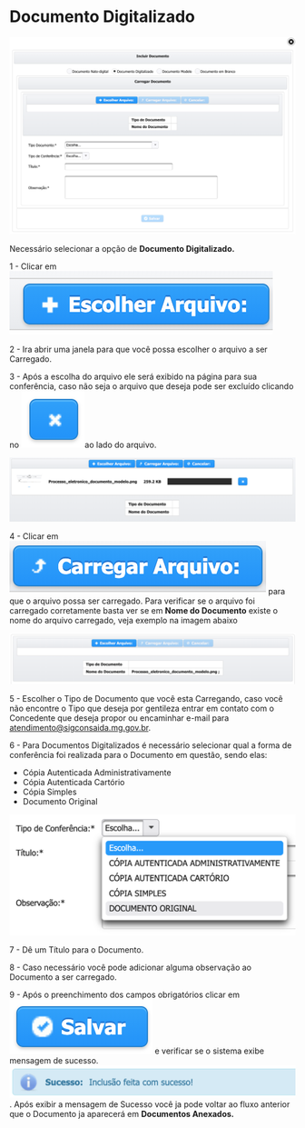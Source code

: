 # Documento Digitalizado

![](../../../.gitbook/assets/processo_eletronico_documento_digitalizado_1.png)

Necessário selecionar a opção de **Documento Digitalizado.**

1 - Clicar em ![](../../../.gitbook/assets/processo_eletronico_botao_escolher_arquivo.png) 

2 - Ira abrir uma janela para que você possa escolher o arquivo a ser Carregado.

3 - Após a escolha do arquivo ele será exibido na página para sua conferência, caso não seja o arquivo que deseja pode ser excluído clicando no ![](../../../.gitbook/assets/processo_eletronico_x.png)ao lado do arquivo.

![Escolher arquivo a ser carregado](../../../.gitbook/assets/processo_eletronico_carregar_arquivo.png)

4 - Clicar em ![](../../../.gitbook/assets/processo_eletronico_botao_carregar_arquivo.png) para que o arquivo possa ser carregado. Para verificar se o arquivo foi carregado corretamente basta ver se em **Nome do Documento** existe o nome do arquivo carregado, veja exemplo na imagem abaixo

![Arquivo carregado](../../../.gitbook/assets/processo_eletronico_carregar_arquivo2.png)

5 - Escolher o Tipo de Documento que você esta Carregando, caso você não encontre o Tipo que deseja por gentileza entrar em contato com o Concedente que deseja propor ou encaminhar e-mail para atendimento@sigconsaida.mg.gov.br.

6 - Para Documentos Digitalizados é necessário selecionar qual a forma de conferência foi realizada para o Documento em questão, sendo elas:   
- Cópia Autenticada Administrativamente  
- Cópia Autenticada Cartório  
- Cópia Simples  
- Documento Original

![](../../../.gitbook/assets/processo_eletronico_documento_digitalizado_tipo_confere-ncia.png)

7 - Dê um Título para o Documento.

8 - Caso necessário você pode adicionar alguma observação ao Documento a ser carregado.

9 - Após o preenchimento dos campos obrigatórios clicar em ![](../../../.gitbook/assets/botao_salvar.png)  e verificar se o sistema exibe mensagem de sucesso. ![](../../../.gitbook/assets/processo_eletronico_arquivo_anexado_sucesso.png) . Após exibir a mensagem de Sucesso você ja pode voltar ao fluxo anterior que o Documento ja aparecerá em **Documentos Anexados.**

